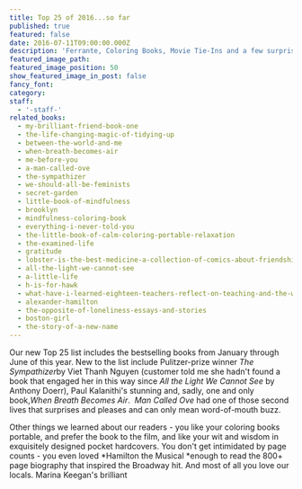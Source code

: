 ```yaml
---
title: Top 25 of 2016...so far
published: true
featured: false
date: 2016-07-11T09:00:00.000Z
description: 'Ferrante, Coloring Books, Movie Tie-Ins and a few surprises.'
featured_image_path:
featured_image_position: 50
show_featured_image_in_post: false
fancy_font:
category:
staff:
  - '-staff-'
related_books:
  - my-brilliant-friend-book-one
  - the-life-changing-magic-of-tidying-up
  - between-the-world-and-me
  - when-breath-becomes-air
  - me-before-you
  - a-man-called-ove
  - the-sympathizer
  - we-should-all-be-feminists
  - secret-garden
  - little-book-of-mindfulness
  - brooklyn
  - mindfulness-coloring-book
  - everything-i-never-told-you
  - the-little-book-of-calm-coloring-portable-relaxation
  - the-examined-life
  - gratitude
  - lobster-is-the-best-medicine-a-collection-of-comics-about-friendship
  - all-the-light-we-cannot-see
  - a-little-life
  - h-is-for-hawk
  - what-have-i-learned-eighteen-teachers-reflect-on-teaching-and-the-wisdom-theyve-gained-along-the-way
  - alexander-hamilton
  - the-opposite-of-loneliness-essays-and-stories
  - boston-girl
  - the-story-of-a-new-name
---
```



Our new Top 25 list includes the bestselling books from January through June of this year. New to the list include Pulitzer-prize winner&nbsp;*The Sympathizer*by Viet Thanh Nguyen (customer told me she hadn't found a book that engaged her in this way since *All the Light We Cannot See* by Anthony Doerr), Paul Kalanithi's stunning and, sadly, one and only book,*When Breath Becomes Air*.&nbsp;&nbsp;*Man Called Ove* had one of those second lives that surprises and pleases and can only mean word-of-mouth buzz.&nbsp;

Other things we learned about our readers - you like your coloring books portable, and prefer the book to the film, and like your wit and wisdom in exquisitely designed pocket hardcovers. You don't get intimidated by page counts - you even loved&nbsp;*Hamilton the Musical&nbsp;*enough to read the 800+ page biography that inspired the Broadway hit. And most of all you love our locals. Marina Keegan's brilliant&nbsp;